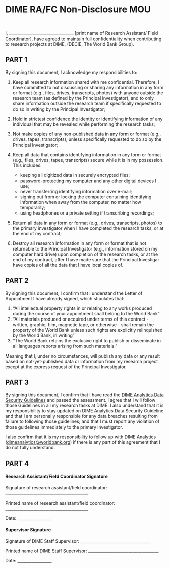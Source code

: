 # DIME RA/FC Non-Disclosure MOU
<br>

I, ________________________________ [print name of Research Assistant/ Field Coordinator], have agreed to maintain full confidentiality when contributing to research projects at DIME, (DECIE, The World Bank Group). 


## PART 1

By signing this document, I acknowledge my responsibilities to:


1. Keep all research information shared with me confidential. Therefore, I have committed to not discussing or sharing any information in any form or format (e.g., files, drives, transcripts, photos) with anyone outside the research team (as defined by the Principal investigator), and to only share information outside the research team if specifically requested to do so in writing by the Principal Investigator;

2. Hold in strictest confidence the identity or identifying information of any individual that may be revealed while performing the research tasks;

3. Not make copies of any non-published data in any form or format (e.g., drives, tapes, transcripts), unless specifically requested to do so by the Principal Investigator;

4. Keep all data that contains identifying information in any form or format (e.g., files, drives, tapes, transcripts) secure while it is in my possession. This includes:
    - keeping all digitized data in securely encrypted files;
    - password-protecting my computer and any other digital devices I use;
    - never transferring identifying information over e-mail;
    - signing out from or locking the computer containing identifying information when away from the computer, no matter how temporarily;
    - using headphones or a private setting if transcribing recordings;

5. Return all data in any form or format (e.g., drives, transcripts, photos) to the primary investigator when I have completed the research tasks, or at the end of my contract;

6. Destroy all research information in any form or format that is not returnable to the Principal Investigator (e.g., information stored on my computer hard drive) upon completion of the research tasks, or at the end of my contract, after I have made sure that the Principal Investigar have copies of all the data that I have local copies of.

## PART 2

By signing this document, I confirm that I understand the Letter of Appointment I have already signed, which stipulates that:

1. “All intellectual property rights in or relating to any works produced during the course of your appointment shall belong to the World Bank”
2. “All materials produced or acquired under terms of this contract - written, graphic, film, magnetic tape, or otherwise - shall remain the property of the World Bank unless such rights are explicitly relinquished by the World Bank, in writing”
3. “The World Bank retains the exclusive right to publish or disseminate in all languages reports arising from such materials.”

Meaning that I, under no circumstances, will publish any data or any result based on not-yet-published data or information from my research project except at the express request of the Principal Investigator.

## PART 3

By signing this document, I confirm that I have read the [DIME Analytics Data Security Guidelines](https://github.com/kbjarkefur/dime-standards/blob/master/DIME-Research-Standards/Research-Data-Security/DIME-Data-Security-Guidelines.md) and passed the assessment. I agree that I will follow those Guidelines in all my research tasks at DIME. I also understand that it is my responsibility to stay updated on DIME Analytics Data Security Guideline and that I am personally responsible for any data breaches resulting from failure to following those guidelines; and that I must report any violation of those guidelines immediately to the primary investigator.

I also confirm that it is my responsibility to follow up with DIME Analytics (dimeanalytics@worldbank.org) if there is any part of this agreement that I do not fully understand.

## PART 4

#### Research Assistant/Field Coordinator Signature

Signature of research assistant/field coordinator: _________________________________________

Printed name of research assistant/field coordinator: _________________________________________

Date: _________________


#### Supervisor Signature

Signature of DIME Staff Supervisor: ___________________________________

Printed name of DIME Staff Supervisor: ___________________________________

Date: _________________

